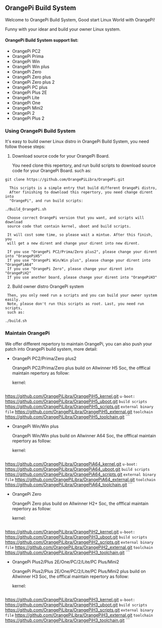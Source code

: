OrangePi Build System
---------------------------------------

Welcome to OrangePi Build System, Good start Linux World with OrangePi!

Funny with your idear and build your owner Linux system.

#### OrangePi Build System support list:

* OrangePi PC2
* OrangePi Prima
* OrangePi Win
* OrangePi Win plus
* OrangePi Zero
* OrangePi Zero plus
* OrangePi Zero plus 2
* OrangePi PC plus
* OrangePi Plus 2E
* OrangePi Lite
* OrangePi One
* OrangePi Mini2
* OrangePi 2
* OrangePi Plus 2

### Using OrangePi Build System

It's easy to build owner Linux distro in OrangePi Build System, you need follow
thoese steps:

   1. Download source code for your OrangePi Board.

      You need clone this repertory, and run build scripts to download
      source code for your OrangePi Board. such as:
   ```
git clone https://github.com/OrangePiLibra/OrangePi.git
   ```
      This scripts is a simple entry that build different OrangePi distro,
      After finishing to download this repertory, you need change dirent into
      "OrangePi", and run build scripts:
```
./Build_OrangePi.sh
```
     Choose correct OrangePi version that you want, and scripts will download
     source code that contain kernel, uboot and build scripts.

     It will cost some time, so please wait a mintue. After this finish, you
     will get a new dirent and change your dirent into new dirent.

     If you use "OrangePi PC2/Prima/Zero plus2", please change your dirent into "OrangePiH5"
     If you use "OrangePi Win/Win plus", please change your dirent into "OrangePiA64"
     If you use "OrangePi Zero", please change your dirent into "OrangePiH2"
     If you use another board, please change your dirent into "OrangePiH3"
   
   2. Build owner distro OrangePi system

     Then, you only need run a scripts and you can build your owner system easily.
     Note, please don't run this scripts as root. Last, you need run scripts,
     such as:
```
./build.sh
```
### Maintain OrangePi

  We offer different repertory to maintain OrangePi, you can also push your patch
  into OrangePi build system, more detail:

  * OrangePi PC2/Prima/Zero plus2

    OrangePi PC2/Prima/Zero plus build on Allwinner H5 Soc, the offfical maintain
    repertory as follow:

    kernel:
    ```
https://github.com/OrangePiLibra/OrangePiH5_kernel.git
    ```
    u-boot:
    ```
https://github.com/OrangePiLibra/OrangePiH5_uboot.git
    ```
    build scripts
    ```
https://github.com/OrangePiLibra/OrangePiH5_scripts.git
    ```
    external binary file
    ```
https://github.com/OrangePiLibra/OrangePiH5_external.git
    ```
    toolchain
    ```
https://github.com/OrangePiLibra/OrangePiH5_toolchain.git
    ```

  * OrangePi Win/Win plus

    OrangePi Win/Win plus build on Allwinner A64 Soc, the offfical maintain
    repertory as follow:

    kernel:
    ```
https://github.com/OrangePiLibra/OrangePiA64_kernel.git
    ```
    u-boot:
    ```
https://github.com/OrangePiLibra/OrangePiA64_uboot.git
    ```
    build scripts
    ```
https://github.com/OrangePiLibra/OrangePiA64_scripts.git
    ```
    external binary file
    ```
https://github.com/OrangePiLibra/OrangePiA64_external.git
    ```
    toolchain
    ```
https://github.com/OrangePiLibra/OrangePiA64_toolchain.git
    ```


  * OrangePi Zero

    OrangePi Zero plus build on Allwinner H2+ Soc, the offfical maintain
    repertory as follow:

    kernel:
    ```
https://github.com/OrangePiLibra/OrangePiH2_kernel.git
    ```
    u-boot:
    ```
https://github.com/OrangePiLibra/OrangePiH3_uboot.git
    ```
    build scripts
    ```
https://github.com/OrangePiLibra/OrangePiH2_scripts.git
    ```
    external binary file
    ```
https://github.com/OrangePiLibra/OrangePiH2_external.git
    ```
    toolchain
    ```
https://github.com/OrangePiLibra/OrangePiH3_toolchain.git
    ```

  * OrangePi Plus2/Plus 2E/One/PC/2/Lite/PC Plus/Mini2

    OrangePi Plus2/Plus 2E/One/PC/2/Lite/PC Plus/Mini2 plus build on Allwinner H3 Soc,
    the offfical maintain repertory as follow:

    kernel:
    ```
https://github.com/OrangePiLibra/OrangePiH3_kernel.git
    ```
    u-boot:
    ```
https://github.com/OrangePiLibra/OrangePiH3_uboot.git
    ```
    build scripts
    ```
https://github.com/OrangePiLibra/OrangePiH3_scripts.git
    ```
    external binary file
    ```
https://github.com/OrangePiLibra/OrangePiH3_external.git
    ```
    toolchain
    ```
https://github.com/OrangePiLibra/OrangePiH3_toolchain.git
    ```
